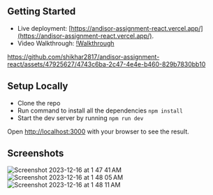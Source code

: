 ## Getting Started

-   Live deployment: [https://andisor-assignment-react.vercel.app/](https://andisor-assignment-react.vercel.app/).
-   Video Walkthrough: [!Walkthrough](https://www.loom.com/share/b15f0107f141473c8db04b2c3c783631?sid=596e7d79-8721-4a60-a8f6-66cd97791cdc)



https://github.com/shikhar2817/andisor-assignment-react/assets/47925627/4743c6ba-2c47-4e4e-b460-829b7830bb10



## Setup Locally

-   Clone the repo
-   Run command to install all the dependencies `npm install`
-   Start the dev server by running `npm run dev`

Open [http://localhost:3000](http://localhost:3000) with your browser to see the result.

## Screenshots

![Screenshot 2023-12-16 at 1 47 41 AM](https://github.com/shikhar2817/andisor-assignment-react/assets/47925627/b1e735df-3e2f-47f5-b266-8d5ff9050c1e)
![Screenshot 2023-12-16 at 1 48 05 AM](https://github.com/shikhar2817/andisor-assignment-react/assets/47925627/52e7be3e-c4c4-4fed-bc08-5cb39a6bf430)
![Screenshot 2023-12-16 at 1 48 11 AM](https://github.com/shikhar2817/andisor-assignment-react/assets/47925627/1e1ddcba-acdf-4376-b0aa-1d46747c5bb9)
